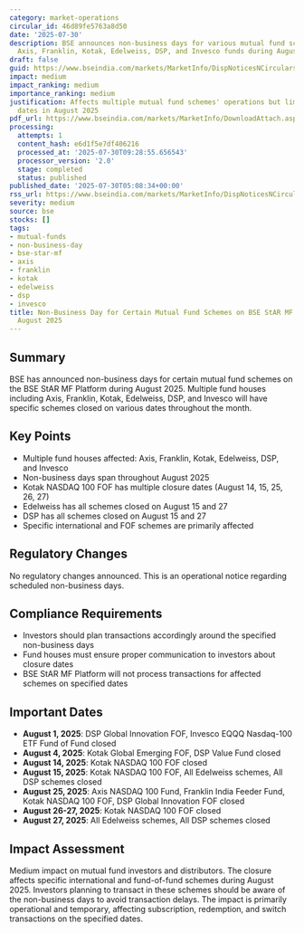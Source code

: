 ```yaml
---
category: market-operations
circular_id: 46d89fe5763a8d50
date: '2025-07-30'
description: BSE announces non-business days for various mutual fund schemes including
  Axis, Franklin, Kotak, Edelweiss, DSP, and Invesco funds during August 2025.
draft: false
guid: https://www.bseindia.com/markets/MarketInfo/DispNoticesNCirculars.aspx?Noticeid={503C3396-8105-43FE-8557-A21D50898F5D}&noticeno=20250730-2&dt=07/30/2025&icount=2&totcount=5&flag=0
impact: medium
impact_ranking: medium
importance_ranking: medium
justification: Affects multiple mutual fund schemes' operations but limited to specific
  dates in August 2025
pdf_url: https://www.bseindia.com/markets/MarketInfo/DownloadAttach.aspx?id=20250730-2&attachedId=e4ebf449-86ac-496f-81d6-09c493011df3
processing:
  attempts: 1
  content_hash: e6d1f5e7df406216
  processed_at: '2025-07-30T09:28:55.656543'
  processor_version: '2.0'
  stage: completed
  status: published
published_date: '2025-07-30T05:08:34+00:00'
rss_url: https://www.bseindia.com/markets/MarketInfo/DispNoticesNCirculars.aspx?Noticeid={503C3396-8105-43FE-8557-A21D50898F5D}&noticeno=20250730-2&dt=07/30/2025&icount=2&totcount=5&flag=0
severity: medium
source: bse
stocks: []
tags:
- mutual-funds
- non-business-day
- bse-star-mf
- axis
- franklin
- kotak
- edelweiss
- dsp
- invesco
title: Non-Business Day for Certain Mutual Fund Schemes on BSE StAR MF Platform -
  August 2025
---
```


## Summary

BSE has announced non-business days for certain mutual fund schemes on the BSE StAR MF Platform during August 2025. Multiple fund houses including Axis, Franklin, Kotak, Edelweiss, DSP, and Invesco will have specific schemes closed on various dates throughout the month.

## Key Points

- Multiple fund houses affected: Axis, Franklin, Kotak, Edelweiss, DSP, and Invesco
- Non-business days span throughout August 2025
- Kotak NASDAQ 100 FOF has multiple closure dates (August 14, 15, 25, 26, 27)
- Edelweiss has all schemes closed on August 15 and 27
- DSP has all schemes closed on August 15 and 27
- Specific international and FOF schemes are primarily affected

## Regulatory Changes

No regulatory changes announced. This is an operational notice regarding scheduled non-business days.

## Compliance Requirements

- Investors should plan transactions accordingly around the specified non-business days
- Fund houses must ensure proper communication to investors about closure dates
- BSE StAR MF Platform will not process transactions for affected schemes on specified dates

## Important Dates

- **August 1, 2025**: DSP Global Innovation FOF, Invesco EQQQ Nasdaq-100 ETF Fund of Fund closed
- **August 4, 2025**: Kotak Global Emerging FOF, DSP Value Fund closed
- **August 14, 2025**: Kotak NASDAQ 100 FOF closed
- **August 15, 2025**: Kotak NASDAQ 100 FOF, All Edelweiss schemes, All DSP schemes closed
- **August 25, 2025**: Axis NASDAQ 100 Fund, Franklin India Feeder Fund, Kotak NASDAQ 100 FOF, DSP Global Innovation FOF closed
- **August 26-27, 2025**: Kotak NASDAQ 100 FOF closed
- **August 27, 2025**: All Edelweiss schemes, All DSP schemes closed

## Impact Assessment

Medium impact on mutual fund investors and distributors. The closure affects specific international and fund-of-fund schemes during August 2025. Investors planning to transact in these schemes should be aware of the non-business days to avoid transaction delays. The impact is primarily operational and temporary, affecting subscription, redemption, and switch transactions on the specified dates.